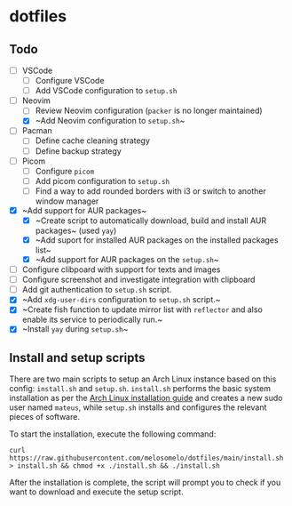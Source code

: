 # dotfiles

## Todo

- [ ] VSCode
    - [ ] Configure VSCode
    - [ ] Add VSCode configuration to `setup.sh`
- [ ] Neovim
    - [ ] Review Neovim configuration (`packer` is no longer maintained)
    - [x] ~Add Neovim configuration to `setup.sh`~
- [ ] Pacman
    - [ ] Define cache cleaning strategy
    - [ ] Define backup strategy
- [ ] Picom
    - [ ] Configure `picom`
    - [ ] Add picom configuration to `setup.sh`
    - [ ] Find a way to add rounded borders with i3 or switch to another window manager
- [x] ~Add support for AUR packages~
  - [x] ~Create script to automatically download, build and install AUR packages~ (used `yay`)
  - [x] ~Add suport for installed AUR packages on the installed packages list~
  - [x] ~Add support for AUR packages on the `setup.sh`~
- [ ] Configure clibpoard with support for texts and images
- [ ] Configure screenshot and investigate integration with clipboard
- [ ] Add git authentication to `setup.sh` script.
- [x] ~Add `xdg-user-dirs` configuration to `setup.sh` script.~
- [x] ~Create fish function to update mirror list with `reflector` and also
      enable its service to periodically run.~
- [x] ~Install `yay` during `setup.sh`~

## Install and setup scripts

There are two main scripts to setup an Arch Linux instance based on this config: `install.sh`
and `setup.sh`. `install.sh` performs the basic system installation as per the
[Arch Linux installation guide](https://wiki.archlinux.org/title/installation_guide)
and creates a new sudo user named `mateus`, while `setup.sh` installs and configures the relevant
pieces of software.

To start the installation, execute the following command:

```
curl https://raw.githubusercontent.com/melosomelo/dotfiles/main/install.sh > install.sh && chmod +x ./install.sh && ./install.sh
```

After the installation is complete, the script will prompt you to check if you want to download
and execute the setup script.

